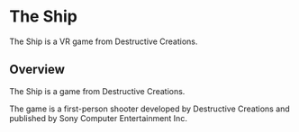 # The Ship

The Ship is a VR game from Destructive Creations.

## Overview

The Ship is a game from Destructive Creations.

The game is a first-person shooter developed by Destructive Creations and published by Sony Computer Entertainment Inc.